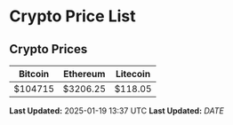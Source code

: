 # Crypto Price List

## Crypto Prices
| Bitcoin | Ethereum | Litecoin |
| ------- | -------- | -------- |
| $104715 | $3206.25 | $118.05 |
**Last Updated:** 2025-01-19 13:37 UTC
**Last Updated:** $DATE$
